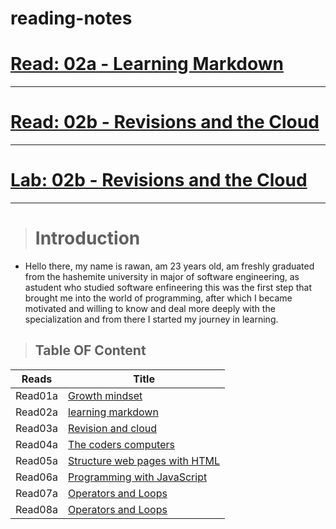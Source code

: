 # reading-notes


# [Read: 02a - Learning Markdown](https://rawankh98.github.io/reading-notes/read6)

<hr>

# [Read: 02b -  Revisions and the Cloud](https://rawankh98.github.io/reading-notes/read7)

<hr>

# [Lab: 02b - Revisions and the Cloud](https://rawankh98.github.io/reading-notes/read8)



<hr>

># Introduction

* Hello there, my name is rawan, am 23 years old, am freshly graduated from the hashemite university in major of software engineering, as  astudent who studied software enfineering this was the first step that brought me into the world of programming, after which I became motivated and willing to know and deal more deeply with the specialization and from there I started my journey in learning.



>## Table OF Content 

|Reads|Title|
|---|---|
|Read01a|[Growth mindset](https://rawankh98.github.io/reading-notes/read01a)|
|Read02a|[learning markdown](https://rawankh98.github.io/reading-notes/read02a)|
|Read03a|[Revision and cloud](https://rawankh98.github.io/reading-notes/Read03a)|
|Read04a|[The coders computers](https://rawankh98.github.io/reading-notes/read04a)|
|Read05a|[Structure web pages with HTML](https://rawankh98.github.io/reading-notes/read05a)|
|Read06a|[Programming with JavaScript](https://rawankh98.github.io/reading-notes/read06a)|
|Read07a|[Operators and Loops](https://rawankh98.github.io/reading-notes/read07a)|
|Read08a|[Operators and Loops](https://rawankh98.github.io/reading-notes/read08a)|
